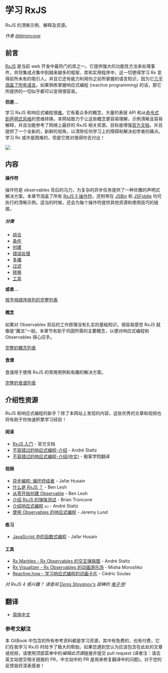 # 学习 RxJS

RxJS 的清晰示例、解释及资源。

_作者 [@btroncone](https://twitter.com/BTroncone)_

## 前言

[RxJS](https://github.com/ReactiveX/rxjs) 是当前 web 开发中最热门的库之一。它提供强大的功能性方法来处理事件，并将集成点集中到越来越多的框架、库和实用程序中，这一切使得学习 Rx 变得前所未有的吸引人。并且它还有能力利用你之前所掌握的语言知识，因为它[几乎涵盖了所有语言](http://reactivex.io/languages.html)。如果熟练掌握响应式编程 (reactive programming) 的话，那它所提供的一切似乎都可以变得很容易。

**但是...**

学习 RxJS 和响应式编程很[难](https://twitter.com/hoss/status/742643506536153088)。它有着众多的概念，大量的表层 API 和从[命令式到声明式风格](http://codenugget.co/2015/03/05/declarative-vs-imperative-programming-web.html)的思维转换。本网站致力于让这些概念更容易理解，示例清晰且容易解释，并且功能参考了网络上最好的 RxJS 相关资源。目标是增强[官方文档](http://reactivex.io/rxjs/)，并且提供了一个全新的，新鲜的视角，以清除任何学习上的障碍和解决初学者的痛点。学习 Rx 或许是困难的，但是它绝对值得你去付出！

<div class="ua-ad"><a href="https://ultimateangular.com/?ref=76683_kee7y7vk"><img src="https://ultimateangular.com/assets/img/banners/ua-leader.svg"></a></div>

## 内容

#### 操作符

操作符是 observables 背后的马力，为复杂的异步任务提供了一种优雅的声明式解决方案。本章节涵盖了所有 [RxJS 5 操作符](/operators/README.md)，还附带在 [JSBin](https://jsbin.com) 和 [JSFiddle](https://jsfiddle.net) 均可执行的清晰示例。适当的时候，还会为每个操作符提供其他资源和使用技巧的链接。

##### 分类

* [组合](/operators/combination/README.md)
* [条件](/operators/conditional/README.md)
* [创建](/operators/creation/README.md)
* [错误处理](/operators/error_handling/README.md)
* [多播](/operators/multicasting/README.md)
* [过滤](/operators/filtering/README.md)
* [转换](/operators/transformation/README.md)
* [工具](/operators/utility/README.md)

**或者...**

[按字母顺序排列的完整列表](/operators/complete.md)

#### 概念

如果对 Observables 背后的工作原理没有扎实的基础知识，很容易感觉 RxJS 就像是“魔法”一般。本章节有助于巩固所需的主要概念，以便对响应式编程和 Observables 得心应手。

[完整的概念列表](/concepts/README.md)

#### 食谱

食谱用于使用 RxJS 的常用用例和有趣的解决方案。

[完整的食谱列表](/recipes/README.md)

## 介绍性资源

RxJS 和响应式编程的新手？除了本网站上发现的内容，这些优秀的文章和视频也将有助于你快速积累学习经验！

#### 阅读

* [RxJS 入门](http://reactivex.io/rxjs/manual/overview.html#introduction) - 官方文档
* [不容错过的响应式编程-介绍](https://gist.github.com/staltz/868e7e9bc2a7b8c1f754) - André Staltz
* [不容错过的响应式编程-介绍(中文)](http://wiki.jikexueyuan.com/project/android-weekly/issue-145/introduction-to-RP.html) - 极客学院翻译

#### 视频

* [异步编程: 循环终结者](https://egghead.io/courses/mastering-asynchronous-programming-the-end-of-the-loop) - Jafar Husain
* [什么是 RxJS ？](https://egghead.io/lessons/rxjs-what-is-rxjs) - Ben Lesh
* [从零开始创建 Observable](https://egghead.io/lessons/rxjs-creating-observable-from-scratch) - Ben Lesh
* [介绍 RxJS 的弹珠测试](https://egghead.io/lessons/rxjs-introduction-to-rxjs-marble-testing) - Brian Troncone
* [介绍响应式编程](https://egghead.io/courses/introduction-to-reactive-programming) :dollar: - André Staltz
* [使用 Observables 的响应式编程](https://www.youtube.com/watch?v=HT7JiiqnYYc&feature=youtu.be) - Jeremy Lund

#### 练习

* [JavaScript 中的函数式编程](http://reactivex.io/learnrx/) - Jafar Husain

#### 工具

* [Rx Marbles - Rx Observables 的交互弹珠图](http://rxmarbles.com/) - André Staltz
* [Rx Visualizer - Rx Observables 的动画游乐场](https://rxviz.com) - Misha Moroshko
* [Reactive.how - 学习响应式编程的动画卡片](http://reactive.how) - Cédric Soulas

*对 RxJS 4 感兴趣？ 请查阅 [Denis Stoyanov's](https://github.com/xgrommx) 超棒的 [电子书](https://xgrommx.github.io/rx-book/)!*

## 翻译

  * [简体中文](https://rxjs-cn.github.io/learn-rxjs-operators)

### 参考文献注

本 GitBook 中包含的所有参考资料都是学习资源，其中有免费的，也有付费，它们在我学习 RxJS 时给予了极大的帮助。如果您遇到您认为应该包含在此处的文章或视频，请使用顶部菜单中的*编辑此页面*链接并提交 pull request (译者注：请去英文站提交相关链接的 PR，中文站中的 PR 是用来修复翻译中的问题)。对于您的反馈我将深表感谢！